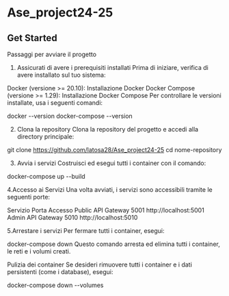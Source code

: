 # Ase_project24-25
## Get Started

Passaggi per avviare il progetto
1. Assicurati di avere i prerequisiti installati
Prima di iniziare, verifica di avere installato sul tuo sistema:

Docker (versione >= 20.10): Installazione Docker
Docker Compose (versione >= 1.29): Installazione Docker Compose
Per controllare le versioni installate, usa i seguenti comandi:

docker --version
docker-compose --version

2. Clona la repository
Clona la repository del progetto e accedi alla directory principale:

git clone https://github.com/latosa28/Ase_project24-25
cd nome-repository

3. Avvia i servizi
Costruisci ed esegui tutti i container con il comando:

docker-compose up --build

4.Accesso ai Servizi
Una volta avviati, i servizi sono accessibili tramite le seguenti porte:

Servizio	        Porta	Accesso
Public API Gateway	5001	http://localhost:5001
Admin API Gateway	5010	http://localhost:5010

5.Arrestare i servizi
Per fermare tutti i container, esegui:

docker-compose down
Questo comando arresta ed elimina tutti i container, le reti e i volumi creati.

Pulizia dei container
Se desideri rimuovere tutti i container e i dati persistenti (come i database), esegui:

docker-compose down --volumes

